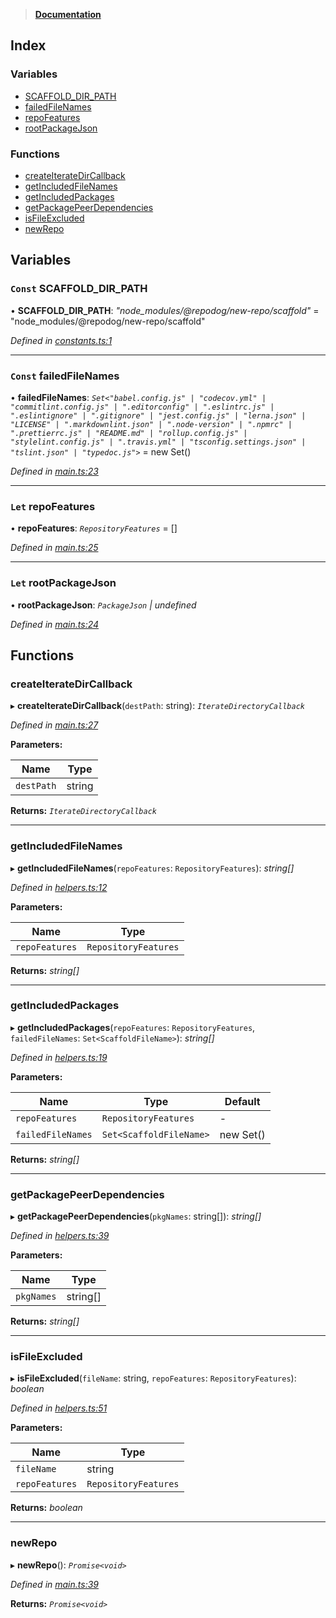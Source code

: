 > **[Documentation](README.md)**

## Index

### Variables

* [SCAFFOLD_DIR_PATH](README.md#const-scaffold_dir_path)
* [failedFileNames](README.md#const-failedfilenames)
* [repoFeatures](README.md#let-repofeatures)
* [rootPackageJson](README.md#let-rootpackagejson)

### Functions

* [createIterateDirCallback](README.md#createiteratedircallback)
* [getIncludedFileNames](README.md#getincludedfilenames)
* [getIncludedPackages](README.md#getincludedpackages)
* [getPackagePeerDependencies](README.md#getpackagepeerdependencies)
* [isFileExcluded](README.md#isfileexcluded)
* [newRepo](README.md#newrepo)

## Variables

### `Const` SCAFFOLD_DIR_PATH

• **SCAFFOLD_DIR_PATH**: *"node_modules/@repodog/new-repo/scaffold"* = "node_modules/@repodog/new-repo/scaffold"

*Defined in [constants.ts:1](https://github.com/dylanaubrey/repodog/blob/461d3d1/packages/new-repo/src/constants.ts#L1)*

___

### `Const` failedFileNames

• **failedFileNames**: *`Set<"babel.config.js" | "codecov.yml" | "commitlint.config.js" | ".editorconfig" | ".eslintrc.js" | ".eslintignore" | ".gitignore" | "jest.config.js" | "lerna.json" | "LICENSE" | ".markdownlint.json" | ".node-version" | ".npmrc" | ".prettierrc.js" | "README.md" | "rollup.config.js" | "stylelint.config.js" | ".travis.yml" | "tsconfig.settings.json" | "tslint.json" | "typedoc.js">`* =  new Set<ScaffoldFileName>()

*Defined in [main.ts:23](https://github.com/dylanaubrey/repodog/blob/461d3d1/packages/new-repo/src/main.ts#L23)*

___

### `Let` repoFeatures

• **repoFeatures**: *`RepositoryFeatures`* =  []

*Defined in [main.ts:25](https://github.com/dylanaubrey/repodog/blob/461d3d1/packages/new-repo/src/main.ts#L25)*

___

### `Let` rootPackageJson

• **rootPackageJson**: *`PackageJson` | undefined*

*Defined in [main.ts:24](https://github.com/dylanaubrey/repodog/blob/461d3d1/packages/new-repo/src/main.ts#L24)*

## Functions

###  createIterateDirCallback

▸ **createIterateDirCallback**(`destPath`: string): *`IterateDirectoryCallback`*

*Defined in [main.ts:27](https://github.com/dylanaubrey/repodog/blob/461d3d1/packages/new-repo/src/main.ts#L27)*

**Parameters:**

Name | Type |
------ | ------ |
`destPath` | string |

**Returns:** *`IterateDirectoryCallback`*

___

###  getIncludedFileNames

▸ **getIncludedFileNames**(`repoFeatures`: `RepositoryFeatures`): *string[]*

*Defined in [helpers.ts:12](https://github.com/dylanaubrey/repodog/blob/461d3d1/packages/new-repo/src/helpers.ts#L12)*

**Parameters:**

Name | Type |
------ | ------ |
`repoFeatures` | `RepositoryFeatures` |

**Returns:** *string[]*

___

###  getIncludedPackages

▸ **getIncludedPackages**(`repoFeatures`: `RepositoryFeatures`, `failedFileNames`: `Set<ScaffoldFileName>`): *string[]*

*Defined in [helpers.ts:19](https://github.com/dylanaubrey/repodog/blob/461d3d1/packages/new-repo/src/helpers.ts#L19)*

**Parameters:**

Name | Type | Default |
------ | ------ | ------ |
`repoFeatures` | `RepositoryFeatures` | - |
`failedFileNames` | `Set<ScaffoldFileName>` |  new Set() |

**Returns:** *string[]*

___

###  getPackagePeerDependencies

▸ **getPackagePeerDependencies**(`pkgNames`: string[]): *string[]*

*Defined in [helpers.ts:39](https://github.com/dylanaubrey/repodog/blob/461d3d1/packages/new-repo/src/helpers.ts#L39)*

**Parameters:**

Name | Type |
------ | ------ |
`pkgNames` | string[] |

**Returns:** *string[]*

___

###  isFileExcluded

▸ **isFileExcluded**(`fileName`: string, `repoFeatures`: `RepositoryFeatures`): *boolean*

*Defined in [helpers.ts:51](https://github.com/dylanaubrey/repodog/blob/461d3d1/packages/new-repo/src/helpers.ts#L51)*

**Parameters:**

Name | Type |
------ | ------ |
`fileName` | string |
`repoFeatures` | `RepositoryFeatures` |

**Returns:** *boolean*

___

###  newRepo

▸ **newRepo**(): *`Promise<void>`*

*Defined in [main.ts:39](https://github.com/dylanaubrey/repodog/blob/461d3d1/packages/new-repo/src/main.ts#L39)*

**Returns:** *`Promise<void>`*
